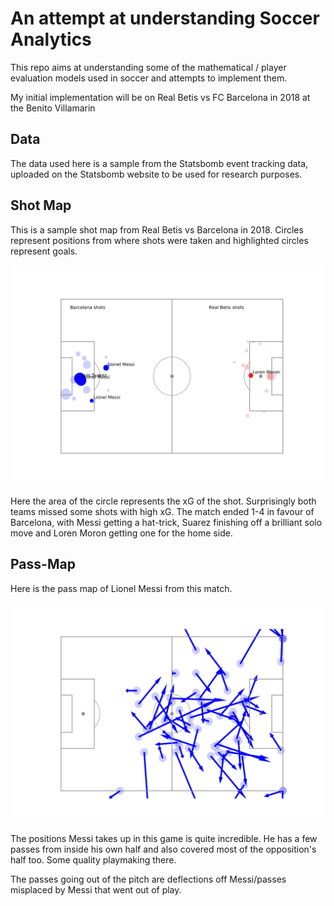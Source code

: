 # An attempt at understanding Soccer Analytics

This repo aims at understanding some of the mathematical / player evaluation models used in soccer and attempts to implement them. 

My initial implementation will be on Real Betis vs FC Barcelona in 2018 at the Benito Villamarin

## Data

The data used here is a sample from the Statsbomb event tracking data, uploaded on the Statsbomb website to be used for research purposes.

## Shot Map

This is a sample shot map from Real Betis vs Barcelona in 2018. Circles represent positions from where shots were taken and highlighted circles represent goals.

![Shots](shots-1.jpg)

Here the area of the circle represents the xG of the shot. Surprisingly both teams missed some shots with high xG. The match ended 1-4 in favour of Barcelona, with Messi getting a hat-trick, Suarez finishing off a brilliant solo move and Loren Moron getting one for the home side.

## Pass-Map

Here is the pass map of Lionel Messi from this match.

![Passes](passes-1.jpg)

The positions Messi takes up in this game is quite incredible. He has a few passes from inside his own half and also covered most of the opposition's half too. Some quality playmaking there.

The passes going out of the pitch are deflections off Messi/passes misplaced by Messi that went out of play.
